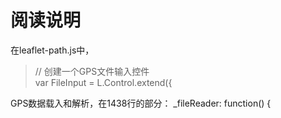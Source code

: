 # 阅读说明

在leaflet-path.js中，

>// 创建一个GPS文件输入控件  
>  var FileInput = L.Control.extend({


GPS数据载入和解析，在1438行的部分：
      _fileReader: function() {
